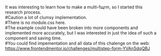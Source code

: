 It was interesting to learn how to make a multi-fщrm, so I started this research process.\
#Caution a lot of clumsy implementation.\
#There is no module.css here.\
#The example could have been broken into more components and implemented more accurately, but I was interested in just the idea of such a component and saving time.\
#You could find impementation and all data of this chalenge on the web: https://www.frontendmentor.io/challenges/multistep-form-YVAnSdqQBJ
